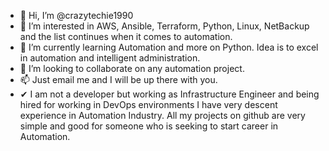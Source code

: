 - 👋 Hi, I’m @crazytechie1990
- 👀 I’m interested in AWS, Ansible, Terraform, Python, Linux, NetBackup and the list continues when it comes to automation.
- 🌱 I’m currently learning Automation and more on Python. Idea is to excel in automation and intelligent administration.
- 💞️ I’m looking to collaborate on any automation project. 
- 📫 Just email me and I will be up there with you.
- ✔ I am not a developer but working as Infrastructure Engineer and being hired for working in DevOps environments I have very descent experience in Automation Industry.
     All my projects on github are very simple and good for someone who is seeking to start career in Automation. 

<!---
crazytechie1990/crazytechie1990 is a ✨ special ✨ repository because its `README.md` (this file) appears on your GitHub profile.
You can click the Preview link to take a look at your changes.
--->
